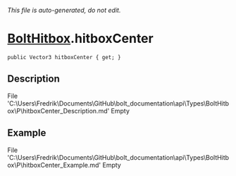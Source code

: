 *This file is auto-generated, do not edit.*

# [BoltHitbox](Types/BoltHitbox.md).hitboxCenter
`public Vector3 hitboxCenter { get; }`
## Description
File 'C:\Users\Fredrik\Documents\GitHub\bolt_documentation\api\Types\BoltHitbox\P\hitboxCenter_Description.md' Empty
## Example
File 'C:\Users\Fredrik\Documents\GitHub\bolt_documentation\api\Types\BoltHitbox\P\hitboxCenter_Example.md' Empty
